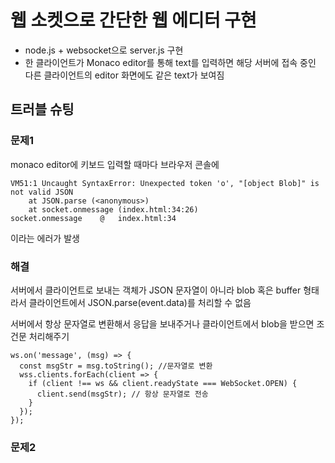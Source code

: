 # 웹 소켓으로 간단한 웹 에디터 구현
- node.js + websocket으로 server.js 구현
- 한 클라이언트가 Monaco editor를 통해 text를 입력하면 해당 서버에 접속 중인 다른 클라이언트의 editor 화면에도 같은 text가 보여짐

## 트러블 슈팅
### 문제1
monaco editor에 키보드 입력할 때마다 브라우저 콘솔에 
```
VM51:1 Uncaught SyntaxError: Unexpected token 'o', "[object Blob]" is not valid JSON
    at JSON.parse (<anonymous>)
    at socket.onmessage (index.html:34:26)
socket.onmessage	@	index.html:34
```
이라는 에러가 발생
### 해결
서버에서 클라이언트로 보내는 객체가 JSON 문자열이 아니라 blob 혹은 buffer 형태라서 클라이언트에서 JSON.parse(event.data)를 처리할 수 없음

서버에서 항상 문자열로 변환해서 응답을 보내주거나
클라이언트에서 blob을 받으면 조건문 처리해주기
```
ws.on('message', (msg) => {
  const msgStr = msg.toString(); //문자열로 변환
  wss.clients.forEach(client => {
    if (client !== ws && client.readyState === WebSocket.OPEN) {
      client.send(msgStr); // 항상 문자열로 전송
    }
  });
});
```
### 문제2



